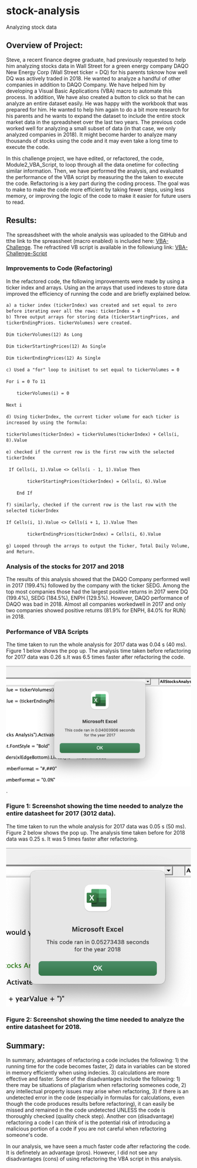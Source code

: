 # stock-analysis
Analyzing stock data

## Overview of Project: 
Steve, a recent finance degree graduate, had previously requested to help him analyzing stocks data in Wall Street for a green energy company DAQO New Energy Corp (Wall Street ticker = DQ) for his parents toknow how well DQ was actively traded in 2018. He wanted to analyze a handful of other companies in addition to DAQO Company. We have helped him by developing a Visual Basic Applications (VBA) macro to automate this process. In addition, We have also created a button to click so that he can analyze an entire dataset easily. He was happy with the workbook that was prepared for him. He wanted to help him again to do a bit more research for his parents and he wants to expand the dataset to include the entire stock market data in the spreadsheet over the last two years. The previous code worked well for analyzing a small subset of data (in that case, we only analyzed companies in 2018). It might become harder to analyze many thousands of stocks using the code and it may even take a long time to execute the code. 

In this challenge project, we have edited, or refactored, the code, Module2_VBA_Script, to loop through all the data onetime for collecting similar information. Then, we have performed the analysis, and evaluated the performance of the VBA script by measuring the the taken to execute the code. Refactoring is a key part during the coding process. The goal was to make to make the code more efficient by taking fewer steps, using less memory, or improving the logic of the code to make it easier for future users to read. 

## Results:

The spreasdsheet with the whole analysis was uploaded to the GitHub and tthe link to the spreassheet (macro enabled) is included here: [VBA-Challenge](VBA_Challenge.xlsm). The refractired VB script is available in the followiung link: [VBA-Challenge-Script](VBA_Challenge.vbs)

### Improvements to Code (Refactoring)

In the refactored code, the following improvements were made by using a ticker index and arrays. Using an the arrays that used indexes to store data improved the efficiency of running the code and are briefly explained below. 

    a) a ticker index (tickerIndex) was created and set equal to zero before iterating over all the rows: tickerIndex = 0
    b) Three output arrays for storing data (tickerStartingPrices, and tickerEndingPrices. tickerVolumes) were created. 

    Dim tickerVolumes(12) As Long
    
    Dim tickerStartingPrices(12) As Single
    
    Dim tickerEndingPrices(12) As Single
    
    c) Used a "for" loop to initiset to set equal to tickerVolumes = 0
    
    For i = 0 To 11
    
        tickerVolumes(i) = 0
        
    Next i
    
    d) Using tickerIndex, the current ticker volume for each ticker is increased by using the formula: 
    
    tickerVolumes(tickerIndex) = tickerVolumes(tickerIndex) + Cells(i, 8).Value
    
    e) checked if the current row is the first row with the selected tickerIndex
    
     If Cells(i, 1).Value <> Cells(i - 1, 1).Value Then
        
            tickerStartingPrices(tickerIndex) = Cells(i, 6).Value
            
        End If
    
    f) similarly, checked if the current row is the last row with the selected tickerIndex
    
    If Cells(i, 1).Value <> Cells(i + 1, 1).Value Then
        
            tickerEndingPrices(tickerIndex) = Cells(i, 6).Value
            
    g) Looped through the arrays to output the Ticker, Total Daily Volume, and Return.
    
   
### Analysis of the stocks for 2017 and 2018

The results of this analysis showed that the DAQO Company performed well in 2017 (199.4%) followed by the company with the ticker SEDG. Among the top most companies those had the largest positive returns in 2017 were DQ (199.4%), SEDG (184.5%), ENPH (129.5%). However, DAQO performance of DAQO was bad in 2018. Almost all companies workedwell in 2017 and only two companies showed positive returns (81.9% for ENPH, 84.0% for RUN) in 2018.  

### Performance of VBA Scripts
The time taken to run the whole analysis for 2017 data was 0.04 s (40 ms). Figure 1 below shows the pop up. The analysis time taken before refactoring for 2017 data was 0.26 s.It was 6.5 times faster after refactoring the code.

![VBA-Challenge - 2017 - time](/resources/VBA_Challenge_2017.png). 

### Figure 1: Screenshot showing the time needed to analyze the entire datasheet for 2017 (3012 data).

The time taken to run the whole analysis for 2017 data was 0.05 s (50 ms). Figure 2 below shows the pop up. The analysis time taken before for 2018 data was 0.25 s. It was 5 times faster after refactoring.

![VBA-Challenge - 2018 - time](/resources/VBA_Challenge_2018.png)

### Figure 2: Screenshot showing the time needed to analyze the entire datasheet for 2018.

## Summary:

In summary, advantages of refactoring a code includes the following: 1) the running time for the code becomes faster, 2) data in variables can be stored in memory efficiently when using indecies. 3) calculations are more effective and faster. Some of the disadvantages include the following: 1) there may be situations of plagiarism when refactoring someones code, 2) any intellectual property issues may arise when refactoring, 3) if there is an undetected error in the code (especially in formulas for calculations, even though the code produces results before refactoring), it can easily be missed and remained in the code undetected UNLESS the code is thoroughly checked (quality check step). Another con (disadvantage) refactoring a code I can think of is the potential risk of introducing a malicious portion of a code if you are not careful when refactoring someone's code.    

In our analysis, we have seen a much faster code after refactoring the code. It is definetely an advantage (pros). However, I did not see any disadvantages (cons) of using refactoring the VBA script in this analysis. 





